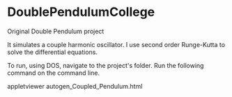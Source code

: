 # DoublePendulumCollege

Original Double Pendulum project

It simulates a couple harmonic oscillator. I use second order Runge-Kutta to solve the differential equations.

To run, using DOS, navigate to the project's folder.
Run the following command on the command line.

appletviewer autogen_Coupled_Pendulum.html
